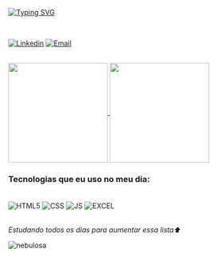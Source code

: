 


[![Typing SVG](https://readme-typing-svg.demolab.com?font=Fira+Code&size=30&pause=1000&random=false&width=435&lines=Ol%C3%A1%2C+seja+bem+vindo!;Meu+nome+%C3%A9+Thiago%2C;Desenvolvedor+Fullstack)](https://git.io/typing-svg)

<br>

[![Linkedin](https://img.shields.io/badge/LinkedIn-0077B5?style=for-the-badge&logo=linkedin&logoColor=white)](https://www.linkedin.com/in/thiagoanacleto/)
[![Email](https://img.shields.io/badge/Gmail-D14836?style=for-the-badge&logo=gmail&logoColor=white)](thiagonegree@icloud.com)

<br>

<a href="https://github.com/anuraghazra/github-readme-stats">
  <img height=200 align="center" src="https://github-readme-stats.vercel.app/api?username=thiagonegre&show_icons=true&theme=transparent" />
</a>
<a href="https://github.com/anuraghazra/convoychat">
  <img height=200 align="center" src="https://github-readme-stats.vercel.app/api/top-langs?username=thiagonegre&layout=compact&langs_count=8&card_width=320" />
</a>
<br>

### Tecnologias que eu uso no meu dia:
<div style="display: inline_block"><br/>
<img align="center" alt="HTML5" src="https://img.shields.io/badge/HTML5-E34F26?style=for-the-badge&logo=html5&logoColor=white">
<img align="center" alt="CSS" src="https://img.shields.io/badge/CSS-239120?&style=for-the-badge&logo=css3&logoColor=white">
<img align="center" alt="JS" src="https://img.shields.io/badge/JavaScript-F7DF1E?style=for-the-badge&logo=javascript&logoColor=black">
<img align="center" alt="EXCEL" src="https://img.shields.io/badge/Microsoft_Excel-217346?style=for-the-badge&logo=microsoft-excel&logoColor=white">

</div></br>

<i>Estudando todos os dias para aumentar essa lista⬆️ </i>

 ![nebulosa](https://www.pngall.com/wp-content/uploads/10/Nebula-PNG-Picture.png) 



